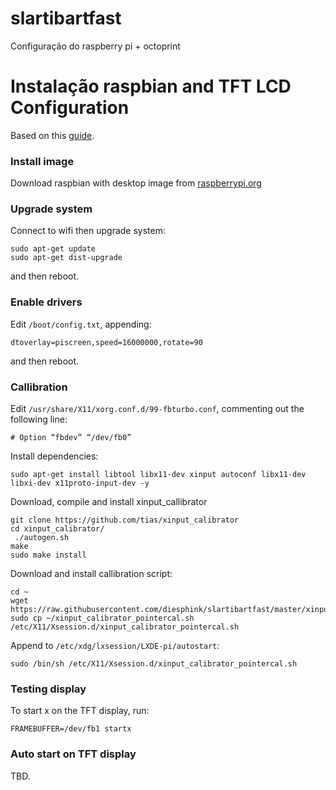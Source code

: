 # slartibartfast
Configuração do raspberry pi + octoprint

# Instalação raspbian and TFT LCD Configuration
Based on this [guide](https://www.filipeflop.com/blog/como-conectar-display-lcd-tft-raspberry-pi/).
### Install image 
Download raspbian with desktop image from [raspberrypi.org](https://www.raspberrypi.org/downloads/raspbian/)

### Upgrade system
Connect to wifi then upgrade system:
```
sudo apt-get update
sudo apt-get dist-upgrade
```
and then reboot.

### Enable drivers
Edit `/boot/config.txt`, appending:

```
dtoverlay=piscreen,speed=16000000,rotate=90
```
and then reboot.

### Callibration
Edit `/usr/share/X11/xorg.conf.d/99-fbturbo.conf`, commenting out the following line:
```
# Option “fbdev” “/dev/fb0”
```

Install dependencies:
```
sudo apt-get install libtool libx11-dev xinput autoconf libx11-dev libxi-dev x11proto-input-dev -y
```

Download, compile and install xinput_callibrator
```
git clone https://github.com/tias/xinput_calibrator
cd xinput_calibrator/
 ./autogen.sh
make
sudo make install
```

Download and install callibration script:
```
cd ~
wget https://raw.githubusercontent.com/diesphink/slartibartfast/master/xinput_calibrator_pointercal.sh
sudo cp ~/xinput_calibrator_pointercal.sh /etc/X11/Xsession.d/xinput_calibrator_pointercal.sh
```

Append to `/etc/xdg/lxsession/LXDE-pi/autostart`:
```
sudo /bin/sh /etc/X11/Xsession.d/xinput_calibrator_pointercal.sh
```

### Testing display
To start x on the TFT display, run:
```
FRAMEBUFFER=/dev/fb1 startx
```

### Auto start on TFT display
TBD.
